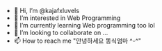- 👋 Hi, I’m @kajafxluvels
- 👀 I’m interested in Web Programming
- 🌱 I’m currently learning Web programming too lol
- 💞️ I’m looking to collaborate on ...
- 📫 How to reach me "안녕하세요 똥식엄마 ^-^"

<!---
kajafxluvels/kajafxluvels is a ✨ special ✨ repository because its `README.md` (this file) appears on your GitHub profile.
You can click the Preview link to take a look at your changes.
--->
